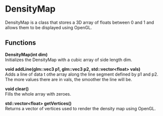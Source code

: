 # DensityMap

DensityMap is a class that stores a 3D array of floats between 0 and 1 and allows them to be displayed using OpenGL.

## Functions

<b>DensityMap(int dim)</b>  
Initializes the DensityMap with a cubic array of side length dim.

<b>void addLine(glm::vec3 p1, glm::vec3 p2, std::vector&lt;float&gt; vals)</b>  
Adds a line of data t othe array along the line segment defined by p1 and p2.
The more values there are in vals, the smoother the line will be.

<b>void clear()</b>  
Fills the whole array with zeroes.

<b>std::vector&lt;float&gt; getVertices()</b>  
Returns a vector of vertices used to render the density map using OpenGL.
